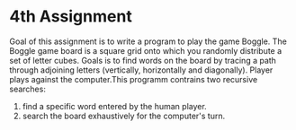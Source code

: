 # 4th Assignment

Goal of this assignment is to write a program to play the game Boggle. The Boggle game board is a square grid onto which you randomly distribute a set of letter cubes. Goals is to find words on the board by tracing a path through adjoining letters (vertically, horizontally and diagonally). Player plays against the computer.This programm  contrains two recursive searches:
1. find a specific word entered by the human player.
2. search the board exhaustively for the computer's turn.
